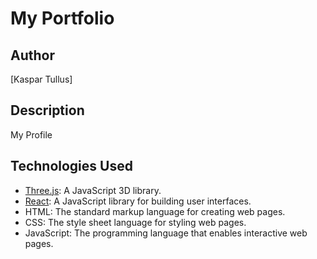 # My Portfolio

## Author
[Kaspar Tullus]

## Description
My Profile

## Technologies Used
- [Three.js](https://threejs.org/): A JavaScript 3D library.
- [React](https://reactjs.org/): A JavaScript library for building user interfaces.
- HTML: The standard markup language for creating web pages.
- CSS: The style sheet language for styling web pages.
- JavaScript: The programming language that enables interactive web pages.
